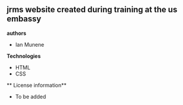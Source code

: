 ## jrms website created during training at the us embassy

**authors**
- Ian Munene

**Technologies**
- HTML
- CSS

** License information**
- To be added